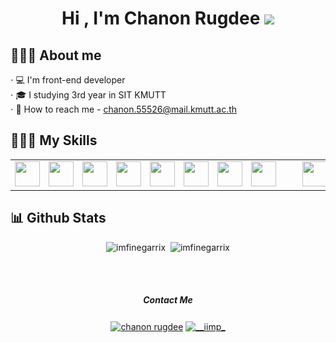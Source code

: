 <h1 align="center">Hi , I'm Chanon Rugdee <img src="https://media.giphy.com/media/hvRJCLFzcasrR4ia7z/giphy.gif" width="35"></h1>

## 💁🏻‍♂️ About me
⋅ 💻 I'm front-end developer
<br>
⋅ 🎓 I studying 3rd year in SIT KMUTT
<br>
⋅ 📮 How to reach me - [chanon.55526@mail.kmutt.ac.th](chanon.55526@mail.kmutt.ac.th)


## 🧑🏻‍💻 My Skills
<table align="center">
  <tr>
    <td><img src="https://www.svgrepo.com/show/373669/html.svg" height="40" width="40" /></td>
    <td><img src="https://www.svgrepo.com/show/373535/css.svg" height="40" width="40" /></td>
    <td><img src="https://www.svgrepo.com/show/355081/js.svg" height="40" width="40" /></td>
    <td><img src="https://www.svgrepo.com/show/303494/vue-9-logo.svg" height="40" width="40" /></td>
    <td><img src="https://www.svgrepo.com/show/374118/tailwind.svg" height="40" width="40" /></td>
    <td><img src="https://www.svgrepo.com/show/353498/bootstrap.svg" height="40" width="40" /></td>
    <td><img src="https://www.svgrepo.com/show/349418/java.svg" height="40" width="40" /></td>
    <td><img src="https://www.svgrepo.com/show/354202/postman-icon.svg" height="40" width="40" /></td>
    <td><img src="https://raw.githubusercontent.com/devicons/devicon/master/icons/mysql/mysql-original-wordmark.svg" alt="mysql" width="40" height="40"/></td>
    <td><img src="https://raw.githubusercontent.com/devicons/devicon/master/icons/oracle/oracle-original.svg" alt="oracle" width="40" height="40"/></td>
    <td><img src="https://www.svgrepo.com/show/373623/git.svg" height="40" width="40" /></td>
    <td><img src="https://www.svgrepo.com/show/331370/docker.svg" height="40" width="40" /></td>
    <td><img src="https://www.svgrepo.com/show/353733/figma.svg" height="40" width="40" /></td>
  </tr>
</table>

## 📊 Github Stats
<p align="center"><img  src="https://github-readme-stats.vercel.app/api/top-langs?username=imfinegarrix&show_icons=true&locale=en&layout=compact&theme=github_dark" alt="imfinegarrix" />
&nbsp;<img  src="https://github-readme-stats.vercel.app/api?username=imfinegarrix&show_icons=true&locale=en&theme=github_dark" alt="imfinegarrix" /></p>
<br><br>
<h5 align="center">Contact Me</h5>
<div align="center">
  <a href="https://www.facebook.com/chanon.rugkee/" target="blank"><img align="center" src="https://raw.githubusercontent.com/rahuldkjain/github-profile-readme-generator/master/src/images/icons/Social/facebook.svg" alt="chanon rugdee" height="20" width="30" /></a>
  <a href="https://www.instagram.com/__iimp_/" target="blank"><img align="center" src="https://raw.githubusercontent.com/rahuldkjain/github-profile-readme-generator/master/src/images/icons/Social/instagram.svg" alt="__iimp_" height="20" width="30" /></a>
</div>
